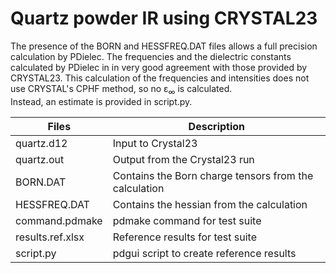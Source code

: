 # Quartz powder IR using CRYSTAL23

The presence of the BORN and HESSFREQ.DAT files allows a full precision calculation by PDielec.
The frequencies and the dielectric constants calculated by PDielec in in very good agreement with those provided by CRYSTAL23.
This calculation of the frequencies and intensities does not use CRYSTAL's CPHF method, so no ε<sub>∞</sub> is calculated.  
Instead, an estimate is provided in script.py.

 | Files               | Description                   |
 | ------------------- | ----------------------------- |
 | quartz.d12          | Input to Crystal23 |
 | quartz.out          | Output from the Crystal23 run |
 | BORN.DAT            | Contains the Born charge tensors from the calculation |
 | HESSFREQ.DAT        | Contains the hessian from the calculation |
 | command.pdmake      | pdmake command for test suite |
 | results.ref.xlsx    | Reference results for test suite |
 | script.py           | pdgui script to create reference results |
